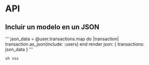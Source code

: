 # API

## Incluir un modelo en un JSON

'''
json_data = @user.transactions.map do |transaction|
  transaction.as_json(include: :users)
end
render json: { transactions: json_data }
'''

`sh
sss
`

